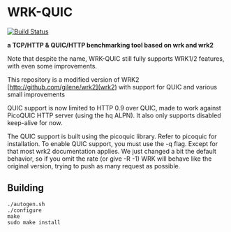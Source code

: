 # WRK-QUIC
[![Build Status](https://travis-ci.com/tbarbette/wrk-quic.svg?branch=master)](https://travis-ci.com/tbarbette/wrk-quic)

  **a TCP/HTTP & QUIC/HTTP benchmarking tool based on wrk and wrk2**
  
  Note that despite the name, WRK-QUIC still fully supports WRK1/2 features, with even some improvements.

  This repository is a modified version of WRK2 [http://github.com/gilene/wrk2](wrk2) with support for QUIC and various small improvements

  QUIC support is now limited to HTTP 0.9 over QUIC, made to work against PicoQUIC HTTP server (using the hq ALPN). It also only supports disabled keep-alive for now.

  The QUIC support is built using the picoquic library. Refer to picoquic for installation. To enable QUIC support, you must use the -q flag. Except for that most wrk2 documentation applies. We just changed a bit the default behavior, so if you omit the rate (or give -R -1) WRK will behave like the original version, trying to push as many request as possible.

## Building

```
./autogen.sh
./configure
make
sudo make install
```
